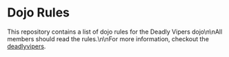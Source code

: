 Dojo Rules
==========

This repository contains a list of dojo rules for the Deadly Vipers dojo\n\nAll members should read the rules.\\n\\nFor more information, checkout the [deadlyvipers](https://github.com/deadlyvipers).
